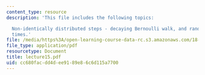 ```yaml
---
content_type: resource
description: 'This file includes the following topics:

  Non-identically distributed steps - decaying Bernoulli walk, and random waiting
  times.'
file: /media/https%3A/open-learning-course-data-rc.s3.amazonaws.com/18-366-random-walks-and-diffusion-fall-2006/cc680facdd4dee9189e86c6d115a7700_lecture15.pdf
file_type: application/pdf
resourcetype: Document
title: lecture15.pdf
uid: cc680fac-dd4d-ee91-89e8-6c6d115a7700
---
```

